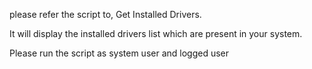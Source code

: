 please refer the script to, Get Installed Drivers.

It will display the installed drivers list which are present in your system.

Please run the script as  system user and logged user